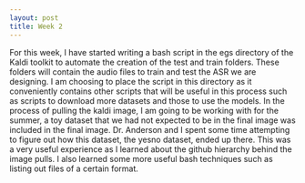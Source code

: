 ```yaml
---
layout: post
title: Week 2
---
```


For this week, I have started writing a bash script in the egs directory of the Kaldi toolkit to automate the creation of the test and train folders. These folders will contain the audio files to train and test the ASR we are designing. I am choosing to place the script in this directory as it conveniently contains other scripts that will be useful in this process such as scripts to download more datasets and those to use the models. In the process of pulling the kaldi image, I am going to be working with for the summer, a toy dataset that we had not expected to be in the final image was included in the final image. Dr. Anderson and I spent some time attempting to figure out how this dataset, the yesno dataset, ended up there. This was a very useful experience as I learned about the github hierarchy behind the image pulls. I also learned some more useful bash techniques such as listing out files of a certain format. 

